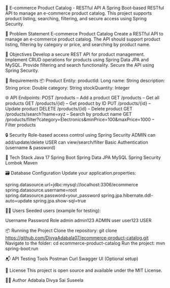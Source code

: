 🛒 E-commerce Product Catalog - RESTful API
A Spring Boot-based RESTful API to manage an e-commerce product catalog. This project supports product listing, searching, filtering, and secure access using Spring Security.

📌 Problem Statement
E-commerce Product Catalog
Create a RESTful API to manage an e-commerce product catalog. The API should support product listing, filtering by category or price, and searching by product name.

🎯 Objectives
Develop a secure REST API for product management.
Implement CRUD operations for products using Spring Data JPA and MySQL.
Provide filtering and search functionality.
Secure the API using Spring Security.

🧾 Requirements
📦 Product Entity:
productId: Long
name: String
description: String
price: Double
category: String
stockQuantity: Integer

🌐 API Endpoints:
POST /products – Add a product
GET /products – Get all products
GET /products/{id} – Get product by ID
PUT /products/{id} – Update product
DELETE /products/{id} – Delete product
GET /products/search?name=xyz – Search by product name
GET /products/filter?category=Electronics&minPrice=100&maxPrice=1000 – Filter products

🔒 Security
Role-based access control using Spring Security
ADMIN can add/update/delete
USER can view/search/filter
Basic Authentication (username & password)

🧪 Tech Stack
Java 17
Spring Boot
Spring Data JPA
MySQL
Spring Security
Lombok
Maven

🗃️ Database Configuration
Update your application.properties:

spring.datasource.url=jdbc:mysql://localhost:3306/ecommerce
spring.datasource.username=root
spring.datasource.password=your_password
spring.jpa.hibernate.ddl-auto=update
spring.jpa.show-sql=true

🧑‍💻 Users
Seeded users (example for testing):

Username	Password	Role
admin	admin123	ADMIN
user	user123	USER

📦 Running the Project
Clone the repository:
git clone https://github.com/DivyaAdabala07/ecommerce-product-catalog.git
Navigate to the folder:
cd ecommerce-product-catalog
Run the project:
mvn spring-boot:run

📬 API Testing Tools
Postman
Curl
Swagger UI (Optional setup)

📃 License
This project is open source and available under the MIT License.

🙋‍♀️ Author
Adabala Divya Sai Suseela
